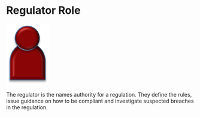 <!-- SPDX-License-Identifier: CC-BY-4.0 -->
<!-- Copyright Contributors to the ODPi Data Governance project. -->

# Regulator Role

![Icon](regulator-role.png)

The regulator is the names authority for a regulation.  They define the rules,
issue guidance on how to be compliant and investigate suspected breaches in
the regulation.
